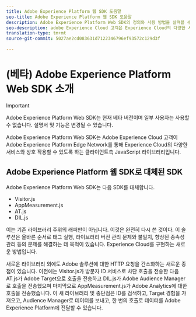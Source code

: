 ```yaml
---
title: Adobe Experience Platform 웹 SDK 도움말
seo-title: Adobe Experience Platform 웹 SDK 도움말
description: Adobe Experience Platform Web SDK의 정의와 사용 방법을 살펴볼 수 있습니다.
seo-description: adobe Experience Cloud 고객은 Experience Cloud의 다양한 서비스와 상호 작용할 수 있습니다.
translation-type: tm+mt
source-git-commit: 5027ae2cd083631d7122346796ef93572c129d3f

---
```



# (베타) Adobe Experience Platform Web SDK 소개

>[!IMPORTANT]
>
>Adobe Experience Platform Web SDK는 현재 베타 버전이며 일부 사용자는 사용할 수 없습니다. 설명서 및 기능은 변경될 수 있습니다.

Adobe Experience Platform Web SDK는 Adobe Experience Cloud 고객이 Adobe Experience Platform Edge Network를 통해 Experience Cloud의 다양한 서비스와 상호 작용할 수 있도록 하는 클라이언트측 JavaScript 라이브러리입니다.

## Adobe Experience Platform 웹 SDK로 대체된 SDK

Adobe Experience Platform Web SDK는 다음 SDK를 대체합니다.

* Visitor.js
* AppMeasurement.js
* AT.js
* DIL.js

이는 기존 라이브러리 주위의 래퍼만이 아닙니다. 이것은 완전히 다시 쓴 것이다. 이 솔루션은 올바른 순서로 태그 실행, 라이브러리 버전 관리 문제와 불일치, 향상된 종속성 관리 등의 문제를 해결하는 데 목적이 있습니다. Experience Cloud를 구현하는 새로운 방법입니다.

새로운 라이브러리 외에도 Adobe 솔루션에 대한 HTTP 요청을 간소화하는 새로운 종점이 있습니다. 이전에는 Visitor.js가 방문자 ID 서비스로 차단 호출을 전송한 다음 AT.js가 Adobe Target으로 호출을 전송하고 DIL.js가 Adobe Audience Manager로 호출을 전송했으며 마지막으로 AppMeasurement.js가 Adobe Analytics에 대한 호출을 전송했습니다. 이 새 라이브러리 및 종단점은 ID를 검색하고, Target 경험을 가져오고, Audience Manager로 데이터를 보내고, 한 번의 호출로 데이터를 Adobe Experience Platform에 전달할 수 있습니다.
